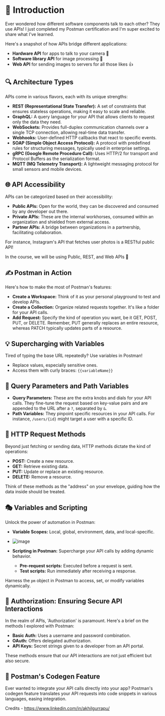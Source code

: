 # 🚀 Introduction

Ever wondered how different software components talk to each other? They use APIs! I just completed my Postman certification and I'm super excited to share what I've learned.

Here's a snapshot of how APIs bridge different applications:
- **Hardware API** for apps to talk to your camera 📸
- **Software library API** for image processing 🎨
- **Web API** for sending images to servers for all those likes 👍

## 🔍 Architecture Types

APIs come in various flavors, each with its unique strengths:
- **REST (Representational State Transfer):** A set of constraints that ensures stateless operations, making it easy to scale and reliable.
- **GraphQL:** A query language for your API that allows clients to request only the data they need.
- **WebSockets:** Provides full-duplex communication channels over a single TCP connection, allowing real-time data transfer.
- **Webhooks:** User-defined HTTP callbacks that react to specific events.
- **SOAP (Simple Object Access Protocol):** A protocol with predefined rules for structuring messages, typically used in enterprise settings.
- **gRPC (Google Remote Procedure Call):** Uses HTTP/2 for transport and Protocol Buffers as the serialization format.
- **MQTT (MQ Telemetry Transport):** A lightweight messaging protocol for small sensors and mobile devices.

## 🌐 API Accessibility

APIs can be categorized based on their accessibility:
- **Public APIs:** Open for the world, they can be discovered and consumed by any developer out there.
- **Private APIs:** These are the internal workhorses, consumed within an organization and shielded from external access.
- **Partner APIs:** A bridge between organizations in a partnership, facilitating collaboration.

For instance, Instagram's API that fetches user photos is a RESTful public API!

In the course, we will be using Public, REST, and Web APIs 👀

## ✍️ Postman in Action

Here's how to make the most of Postman's features:
- **Create a Workspace:** Think of it as your personal playground to test and develop APIs.
- **Create a Collection:** Organize related requests together. It's like a folder for your API calls.
- **Add Request:** Specify the kind of operation you want, be it GET, POST, PUT, or DELETE. Remember, PUT generally replaces an entire resource, whereas PATCH typically updates parts of a resource.

## 💡 Supercharging with Variables

Tired of typing the base URL repeatedly? Use variables in Postman!
- Replace values, especially sensitive ones.
- Access them with curly braces: `{{variableName}}`

## 🔗 Query Parameters and Path Variables

- **Query Parameters:** These are the extra knobs and dials for your API calls. They fine-tune the request based on key-value pairs and are appended to the URL after a `?`, separated by `&`.
- **Path Variables:** They pinpoint specific resources in your API calls. For instance, `/users/{id}` might target a user with a specific ID.

## 📃 HTTP Request Methods

Beyond just fetching or sending data, HTTP methods dictate the kind of operations:
- **POST:** Create a new resource.
- **GET:** Retrieve existing data.
- **PUT:** Update or replace an existing resource.
- **DELETE:** Remove a resource.

Think of these methods as the "address" on your envelope, guiding how the data inside should be treated.

## 🎭 Variables and Scripting

Unlock the power of automation in Postman:
- **Variable Scopes:** Local, global, environment, data, and local-specific.
- ![image](https://github.com/AkshatChandrapatle/Postman-API/assets/106798997/3cb8e555-9c6f-4d70-8fee-1bd20bc9a9b1)

- **Scripting in Postman:** Supercharge your API calls by adding dynamic behavior.
  - **Pre-request scripts:** Executed before a request is sent.
  - **Test scripts:** Run immediately after receiving a response.

Harness the `pm` object in Postman to access, set, or modify variables dynamically.

## 🔐 Authorization: Ensuring Secure API Interactions

In the realm of APIs, 'Authorization' is paramount. Here's a brief on the methods I explored with Postman:
- **Basic Auth:** Uses a username and password combination.
- **OAuth:** Offers delegated authorization.
- **API Keys:** Secret strings given to a developer from an API portal.

These methods ensure that our API interactions are not just efficient but also secure.

## 📜 Postman's Codegen Feature

Ever wanted to integrate your API calls directly into your app? Postman's codegen feature translates your API requests into code snippets in various languages, easing integration.


Credits - https://www.linkedin.com/in/akhilgurrapu/
